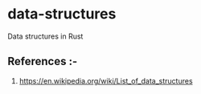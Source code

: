 # data-structures

Data structures in Rust

## References :-

1. https://en.wikipedia.org/wiki/List_of_data_structures
